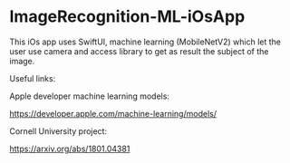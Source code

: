 # ImageRecognition-ML-iOsApp

This iOs app uses SwiftUI, machine learning (MobileNetV2)  which let the user use camera and access 
library to get as result the subject of the image.

Useful links:

Apple developer machine learning models:


https://developer.apple.com/machine-learning/models/

Cornell University project:

https://arxiv.org/abs/1801.04381

